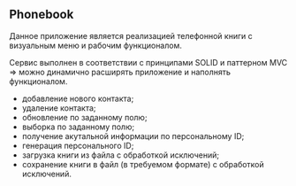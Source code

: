 ## Phonebook
Данное приложение является реализацией телефонной книги с визуальным меню 
и рабочим функционалом.

Сервис выполнен в соответствии с принципами SOLID и паттерном MVC => можно
динамично расширять приложение и наполнять функционалом.

- добавление нового контакта;
- удаление контакта;
- обновление по заданному полю;
- выборка по заданному полю;
- получение акутальной информации по персональному ID;
- генерация персонального ID;
- загрузка книги из файла с обработкой исключений;
- сохранение книги в файл (в требуемом формате) с обработкой исключений.
